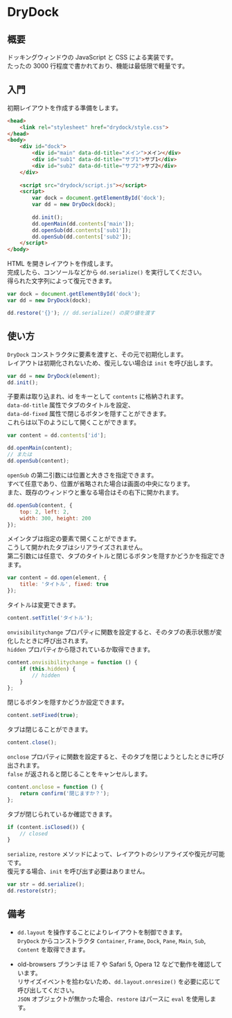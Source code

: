 # DryDock

## 概要
ドッキングウィンドウの JavaScript と CSS による実装です。  
たったの 3000 行程度で書かれており、機能は最低限で軽量です。

## 入門
初期レイアウトを作成する準備をします。
```html
<head>
	<link rel="stylesheet" href="drydock/style.css">
</head>
<body>
	<div id="dock">
		<div id="main" data-dd-title="メイン">メイン</div>
		<div id="sub1" data-dd-title="サブ1">サブ1</div>
		<div id="sub2" data-dd-title="サブ2">サブ2</div>
	</div>
	
	<script src="drydock/script.js"></script>
	<script>
		var dock = document.getElementById('dock');
		var dd = new DryDock(dock);
		
		dd.init();
		dd.openMain(dd.contents['main']);
		dd.openSub(dd.contents['sub1']);
		dd.openSub(dd.contents['sub2']);
	</script>
</body>
```

HTML を開きレイアウトを作成します。  
完成したら、コンソールなどから `dd.serialize()` を実行してください。  
得られた文字列によって復元できます。
```javascript
var dock = document.getElementById('dock');
var dd = new DryDock(dock);

dd.restore('{}'); // dd.serialize() の戻り値を渡す
```

## 使い方
`DryDock` コンストラクタに要素を渡すと、その元で初期化します。  
レイアウトは初期化されないため、復元しない場合は `init` を呼び出します。
```javascript
var dd = new DryDock(element);
dd.init();
```

子要素は取り込まれ、id をキーとして `contents` に格納されます。  
`data-dd-title` 属性でタブのタイトルを設定、  
`data-dd-fixed` 属性で閉じるボタンを隠すことができます。  
これらは以下のようにして開くことができます。
```javascript
var content = dd.contents['id'];

dd.openMain(content);
// または
dd.openSub(content);
```

`openSub` の第二引数には位置と大きさを指定できます。  
すべて任意であり、位置が省略された場合は画面の中央になります。  
また、既存のウィンドウと重なる場合はその右下に開かれます。
```javascript
dd.openSub(content, {
	top: 2, left: 2,
	width: 300, height: 200
});
```

メインタブは指定の要素で開くことができます。  
こうして開かれたタブはシリアライズされません。  
第二引数には任意で、タブのタイトルと閉じるボタンを隠すかどうかを指定できます。
```javascript
var content = dd.open(element, {
	title: 'タイトル', fixed: true
});
```

タイトルは変更できます。
```javascript
content.setTitle('タイトル');
```

`onvisibilitychange` プロパティに関数を設定すると、そのタブの表示状態が変化したときに呼び出されます。  
`hidden` プロパティから隠されているか取得できます。
```javascript
content.onvisibilitychange = function () {
	if (this.hidden) {
		// hidden
	}
};
```

閉じるボタンを隠すかどうか設定できます。
```javascript
content.setFixed(true);
```

タブは閉じることができます。
```javascript
content.close();
```

`onclose` プロパティに関数を設定すると、そのタブを閉じようとしたときに呼び出されます。  
`false` が返されると閉じることをキャンセルします。
```javascript
content.onclose = function () {
	return confirm('閉じますか？');
};
```

タブが閉じられているか確認できます。
```javascript
if (content.isClosed()) {
	// closed
}
```

`serialize`, `restore` メソッドによって、レイアウトのシリアライズや復元が可能です。  
復元する場合、`init` を呼び出す必要はありません。
```javascript
var str = dd.serialize();
dd.restore(str);
```

## 備考
- `dd.layout` を操作することによりレイアウトを制御できます。  
`DryDock` からコンストラクタ `Container`, `Frame`, `Dock`, `Pane`, `Main`, `Sub`, `Content` を取得できます。

- old-browsers ブランチは IE 7 や Safari 5, Opera 12 などで動作を確認しています。  
リサイズイベントを拾わないため、`dd.layout.onresize()` を必要に応じて呼び出してください。  
`JSON` オブジェクトが無かった場合、`restore` はパースに `eval` を使用します。
